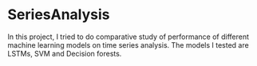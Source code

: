 # SeriesAnalysis
In this project, I tried to do comparative study of performance of different machine learning models on time series analysis. The models I tested are LSTMs, SVM and Decision forests.
